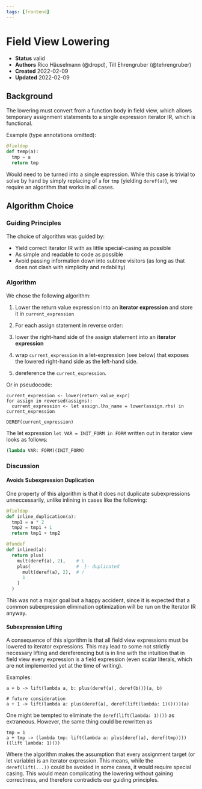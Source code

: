 ```yaml
---
tags: [frontend]
---
```


# Field View Lowering

- **Status** valid
- **Authors** Rico Häuselmann (@dropd), Till Ehrengruber (@tehrengruber)
- **Created** 2022-02-09
- **Updated** 2022-02-09


## Background

The lowering must convert from a function body in field view, which allows temporary assignment statements to a single expression iterator IR, which is functional.

Example (type annotations omitted):

```python
@fieldop
def temp(a):
  tmp = a
  return tmp
```

Would need to be turned into a single expression. While this case is trivial to solve by hand by simply replacing of ``a`` for ``tmp`` (yielding `deref(a)`), we require
an algorithm that works in all cases.

## Algorithm Choice

### Guiding Principles

The choice of algorithm was guided by:

* Yield correct Iterator IR with as little special-casing as possible
* As simple and readable to code as possible
* Avoid passing information down into subtree visitors (as long as that does not clash with simplicity and redability)

### Algorithm

We chose the following algorithm:

1. Lower the return value expression into an **iterator expression** and store it in ``current_expression``

2. For each assign statement in reverse order:

  1. lower the right-hand side of the assign statement into an **iterator expression**

  2. wrap ``current_expression`` in a let-expression (see below) that exposes the lowered right-hand side as the left-hand side.

3. dereference the ``current_expression``.

Or in pseudocode:

```
current_expression <- lower(return_value_expr)
for assign in reversed(assigns):
  current_expression <- let assign.lhs_name = lower(assign.rhs) in current_expression

DEREF(current_expression)
```

The let expression ``let VAR = INIT_FORM in FORM`` written out in iterator view looks as follows:

```python
(lambda VAR: FORM)(INIT_FORM)
```

### Discussion

#### Avoids Subexpression Duplication

One property of this algorithm is that it does not duplicate subexpressions unneccessarily, unlike inlining in cases like the following:

```python
@fieldop
def inline_duplication(a):
  tmp1 = a * 2
  tmp2 = tmp1 + 1
  return tmp1 + tmp2

@fundef
def inlined(a):
  return plus(
    mult(deref(a), 2),    # \
    plus(                 #  }- duplicated
      mult(deref(a), 2),  # /
      1
    )
  )
```

This was not a major goal but a happy accident, since it is expected that a common subexpression elimination optimization will be run on the Iterator IR anyway.

#### Subexpression Lifting

A consequence of this algorithm is that all field view expressions must be lowered to iterator expressions. This may lead to some not strictly necessary
lifting and dereferencing but is in line with the intuition that in field view every expression is a field expression (even scalar literals, which are not implemented yet at the time of writing).

Examples:

```
a + b -> lift(lambda a, b: plus(deref(a), deref(b)))(a, b)

# future consideration
a + 1 -> lift(lambda a: plus(deref(a), deref(lift(lambda: 1)())))(a)
```

One might be tempted to eliminate the ``deref(lift(lambda: 1)())`` as extraneous. However, the same thing could be rewritten as

```
tmp = 1
a + tmp -> (lambda tmp: lift(lambda a: plus(deref(a), deref(tmp))))((lift lambda: 1)())
```

Where the algorithm makes the assumption that every assignment target (or let variable) is an iterator expression.
This means, while the ``deref(lift(...))`` could be avoided in some cases, it would require special casing.
This would mean complicating the lowering without gaining correctness, and therefore contradicts our guiding principles.

